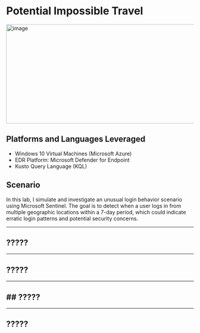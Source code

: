 # Potential Impossible Travel
<img width="534" height="266" alt="image" src="https://github.com/user-attachments/assets/e0d3fee8-4ffc-4b60-aea4-fdccf4342b8c" />

## Platforms and Languages Leveraged
- Windows 10 Virtual Machines (Microsoft Azure)
- EDR Platform: Microsoft Defender for Endpoint
- Kusto Query Language (KQL)

## Scenario
In this lab, I simulate and investigate an unusual login behavior scenario using Microsoft Sentinel. The goal is to detect when a user logs in from multiple geographic locations within a 7-day period, which could indicate erratic login patterns and potential security concerns.

---
## ?????

---
## ?????

---
## ## ?????

---
## ?????

